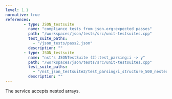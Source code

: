 ```yaml
---
level: 1.1
normative: true
references:
        - type: JSON_testsuite
          name: "compliance tests from json.org:expected passes"
          path: "/workspaces/json/tests/src/unit-testsuites.cpp"
          test_suite_paths:
            - "/json_tests/pass2.json"
          description: ""
        - type: JSON_testsuite
          name: "nst's JSONTestSuite (2):test_parsing:i -> y"
          path: "/workspaces/json/tests/src/unit-testsuites.cpp"
          test_suite_paths:
            - "/nst_json_testsuite2/test_parsing/i_structure_500_nested_arrays.json"
          description: ""
---
```


The service accepts nested arrays.